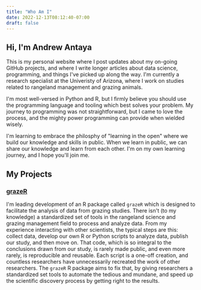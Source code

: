 ```yaml
---
title: "Who Am I"
date: 2022-12-13T08:12:40-07:00
draft: false
---
```


## Hi, I'm Andrew Antaya

This is my personal website where I post updates about my on-going GitHub projects, and where I write longer articles about data science, programming, and things I've picked up along the way. I'm currently a research specialist at the Univeristy of Arizona, where I work on studies related to rangeland management and grazing animals.

I'm most well-versed in Python and R, but I firmly believe you should use the programming language and tooling which best solves your problem. My journey to programming was not straightforward, but I came to love the process, and the mighty power programming can provide when wielded wisely.

I'm learning to embrace the philosphy of "learning in the open" where we build our knowledge and skills in public. When we learn in public, we can share our knowledge and learn from each other. I'm on my own learning journey, and I hope you'll join me.

## My Projects

### [grazeR](https://github.com/amantaya/grazeR)

I'm leading development of an R package called `grazeR` which is designed to facilitate the analysis of data from grazing studies. There isn't (to my knowledge) a standardized set of tools in the rangeland science and grazing management field to process and analyze data. From my experience interacting with other scientists, the typical steps are this: collect data, develop our own R or Python scripts to analyze data, publish our study, and then move on. That code, which is so integral to the conclusions drawn from our study, is rarely made public, and even more rarely, is reproducible and reusable. Each script is a one-off creation, and countless researchers have unnecessarily recreated the work of other researchers. The `grazeR` R package aims to fix that, by giving researchers a standardized set tools to automate the tedious and mundane, and speed up the scientific discovery process by getting right to the results.
